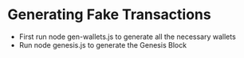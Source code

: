 # Generating Fake Transactions

- First run node gen-wallets.js to generate all the necessary wallets
- Run node genesis.js to generate the Genesis Block